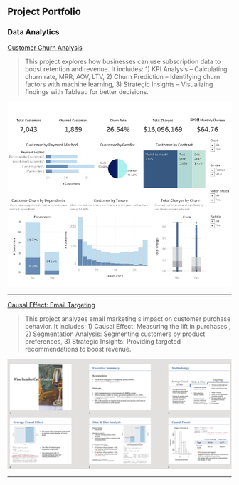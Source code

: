 ## Project Portfolio


### Data Analytics
[Customer Churn Analysis](pdf/Customer2.html)
> This project explores how businesses can use subscription data to boost retention and revenue. It includes: 1) KPI Analysis – Calculating churn rate, MRR, AOV, LTV, 2) Churn Prediction – Identifying churn factors with machine learning, 3) Strategic Insights – Visualizing findings with Tableau for better decisions.  
<img src="images/13.jpeg"/>

---
[Causal Effect: Email Targeting](pdf/Retailer.html)
> This project analyzes email marketing's impact on customer purchase behavior. It includes: 1) Causal Effect: Measuring the lift in purchases , 2) Segmentation Analysis: Segmenting customers by product preferences, 3) Strategic Insights: Providing targeted recommendations to boost revenue.
<img src="images/Retailer2.jpeg"/>

---



